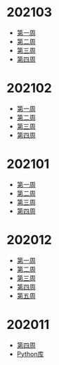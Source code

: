 <!--
 * @Description: 
 * @Autor: Au3C2
 * @Date: 2020-11-28 17:28:26
 * @LastEditors: Au3C2
 * @LastEditTime: 2021-03-28 12:09:15
-->

# 202103
* [第一周](Note/202103第1周.md)
* [第二周](Note/202103第2周.md)
* [第三周](Note/202103第3周.md)
* [第四周](Note/202103第4周.md)

# 202102
* [第一周](Note/202102第1周.md)
* [第二周](Note/202102第2周.md)
* [第三周](Note/202102第3周.md)
* [第四周](Note/202102第4周.md)

# 202101
* [第一周](Note/202101第1周.md)
* [第二周](Note/202101第2周.md)
* [第三周](Note/202101第3周.md)
* [第四周](Note/202101第4周.md)

# 202012
* [第一周](Note/202012第1周.md)
* [第二周](Note/202012第2周.md)
* [第三周](Note/202012第3周.md)
* [第四周](Note/202012第4周.md)
* [第五周](Note/202012第5周.md)

# 202011
* [第四周](Note/202011第4周.md)
* [Python库](Note/python标准库.md)